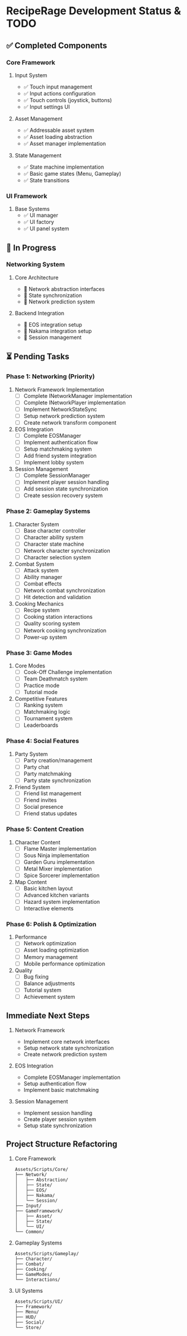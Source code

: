 # RecipeRage Development Status & TODO

## ✅ Completed Components

### Core Framework
1. Input System
   - ✅ Touch input management
   - ✅ Input actions configuration
   - ✅ Touch controls (joystick, buttons)
   - ✅ Input settings UI

2. Asset Management
   - ✅ Addressable asset system
   - ✅ Asset loading abstraction
   - ✅ Asset manager implementation

3. State Management
   - ✅ State machine implementation
   - ✅ Basic game states (Menu, Gameplay)
   - ✅ State transitions

### UI Framework
1. Base Systems
   - ✅ UI manager
   - ✅ UI factory
   - ✅ UI panel system

## 🔄 In Progress

### Networking System
1. Core Architecture
   - 🔄 Network abstraction interfaces
   - 🔄 State synchronization
   - 🔄 Network prediction system

2. Backend Integration
   - 🔄 EOS integration setup
   - 🔄 Nakama integration setup
   - 🔄 Session management

## ⏳ Pending Tasks

### Phase 1: Networking (Priority)

1. Network Framework Implementation
   - [ ] Complete INetworkManager implementation
   - [ ] Complete INetworkPlayer implementation
   - [ ] Implement NetworkStateSync
   - [ ] Setup network prediction system
   - [ ] Create network transform component

2. EOS Integration
   - [ ] Complete EOSManager
   - [ ] Implement authentication flow
   - [ ] Setup matchmaking system
   - [ ] Add friend system integration
   - [ ] Implement lobby system

3. Session Management
   - [ ] Complete SessionManager
   - [ ] Implement player session handling
   - [ ] Add session state synchronization
   - [ ] Create session recovery system

### Phase 2: Gameplay Systems

1. Character System
   - [ ] Base character controller
   - [ ] Character ability system
   - [ ] Character state machine
   - [ ] Network character synchronization
   - [ ] Character selection system

2. Combat System
   - [ ] Attack system
   - [ ] Ability manager
   - [ ] Combat effects
   - [ ] Network combat synchronization
   - [ ] Hit detection and validation

3. Cooking Mechanics
   - [ ] Recipe system
   - [ ] Cooking station interactions
   - [ ] Quality scoring system
   - [ ] Network cooking synchronization
   - [ ] Power-up system

### Phase 3: Game Modes

1. Core Modes
   - [ ] Cook-Off Challenge implementation
   - [ ] Team Deathmatch system
   - [ ] Practice mode
   - [ ] Tutorial mode

2. Competitive Features
   - [ ] Ranking system
   - [ ] Matchmaking logic
   - [ ] Tournament system
   - [ ] Leaderboards

### Phase 4: Social Features

1. Party System
   - [ ] Party creation/management
   - [ ] Party chat
   - [ ] Party matchmaking
   - [ ] Party state synchronization

2. Friend System
   - [ ] Friend list management
   - [ ] Friend invites
   - [ ] Social presence
   - [ ] Friend status updates

### Phase 5: Content Creation

1. Character Content
   - [ ] Flame Master implementation
   - [ ] Sous Ninja implementation
   - [ ] Garden Guru implementation
   - [ ] Metal Mixer implementation
   - [ ] Spice Sorcerer implementation

2. Map Content
   - [ ] Basic kitchen layout
   - [ ] Advanced kitchen variants
   - [ ] Hazard system implementation
   - [ ] Interactive elements

### Phase 6: Polish & Optimization

1. Performance
   - [ ] Network optimization
   - [ ] Asset loading optimization
   - [ ] Memory management
   - [ ] Mobile performance optimization

2. Quality
   - [ ] Bug fixing
   - [ ] Balance adjustments
   - [ ] Tutorial system
   - [ ] Achievement system

## Immediate Next Steps

1. Network Framework
   - Implement core network interfaces
   - Setup network state synchronization
   - Create network prediction system

2. EOS Integration
   - Complete EOSManager implementation
   - Setup authentication flow
   - Implement basic matchmaking

3. Session Management
   - Implement session handling
   - Create player session system
   - Setup state synchronization

## Project Structure Refactoring

1. Core Framework
   ```
   Assets/Scripts/Core/
   ├── Network/
   │   ├── Abstraction/
   │   ├── State/
   │   ├── EOS/
   │   ├── Nakama/
   │   └── Session/
   ├── Input/
   ├── GameFramework/
   │   ├── Asset/
   │   ├── State/
   │   └── UI/
   └── Common/
   ```

2. Gameplay Systems
   ```
   Assets/Scripts/Gameplay/
   ├── Character/
   ├── Combat/
   ├── Cooking/
   ├── GameModes/
   └── Interactions/
   ```

3. UI Systems
   ```
   Assets/Scripts/UI/
   ├── Framework/
   ├── Menu/
   ├── HUD/
   ├── Social/
   └── Store/
   ```
